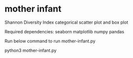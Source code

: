 # mother infant

Shannon Diversity Index categorical scatter plot and box plot 

Required dependencies: 
seaborn
matplotlib
numpy 
pandas 

Run below command to run mother-infant.py


python3 mother-infant.py

 

